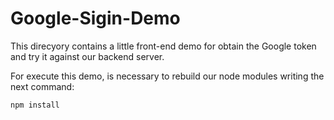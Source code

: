 # Google-Sigin-Demo

This direcyory contains a little front-end demo for obtain the Google token and try it against our backend server.

For execute this demo, is necessary to rebuild our node modules writing the next command:

```
npm install
```